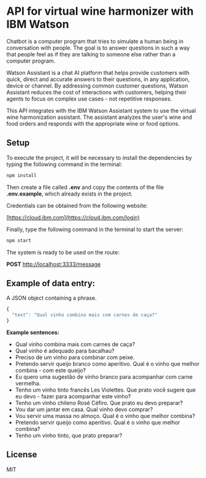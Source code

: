 # API for virtual wine harmonizer with IBM Watson

Chatbot is a computer program that tries to simulate a human being in conversation with people. The goal is to answer questions in such a way that people feel as if they are talking to someone else rather than a computer program.

Watson Assistant is a chat AI platform that helps provide customers with quick, direct and accurate answers to their questions, in any application, device or channel. By addressing common customer questions, Watson Assistant reduces the cost of interactions with customers, helping their agents to focus on complex use cases - not repetitive responses.

This API integrates with the IBM Watson Assistant system to use the virtual wine harmonization assistant. The assistant analyzes the user's wine and food orders and responds with the appropriate wine or food options.

## Setup

To execute the project, it will be necessary to install the dependencies by typing the following command in the terminal:

```bash
npm install
```

Then create a file called **.env** and copy the contents of the file **.env.example**, which already exists in the project.

Credentials can be obtained from the following website:

[https://cloud.ibm.com](https://cloud.ibm.com/login)


Finally, type the following command in the terminal to start the server:

```bash
npm start
```

The system is ready to be used on the route:

**POST** [http://localhost:3333/message](http://localhost:3333/message)

## Example of data entry:

A JSON object containing a phrase.
 
```javascript
{
  "text": "Qual vinho combina mais com carnes de caça?"
}
```

**Example sentences:**

- Qual vinho combina mais com carnes de caça?
- Qual vinho é adequado para bacalhau?
- Preciso de um vinho para combinar com peixe.
- Pretendo servir queijo branco como aperitivo. Qual é o vinho que melhor combina - com este queijo?
- Eu quero uma sugestão de vinho branco para acompanhar com carne vermelha.
- Tenho um vinho tinto francês Les Violettes. Que prato você sugere que eu devo -  fazer para acompanhar este vinho?
- Tenho um vinho chileno Rosé Céfiro. Que prato eu devo preparar?
- Vou dar um jantar em casa. Qual vinho devo comprar?
- Vou servir uma massa no almoço. Qual é o vinho que melhor combina?
- Pretendo servir queijo como aperitivo. Qual é o vinho que melhor combina?
- Tenho um vinho tinto, que prato preparar?

## License

MIT
